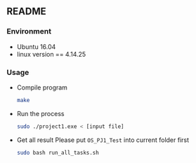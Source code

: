 ## README
### Environment
+ Ubuntu 16.04
+ linux version == 4.14.25
### Usage
+ Compile program
    ```bash
    make 
    ```
+ Run the process
    ```bash
    sudo ./project1.exe < [input file]
    ```
+ Get all result 
    Please put `OS_PJ1_Test` into current folder first
    
    ```bash
    sudo bash run_all_tasks.sh
    ```

